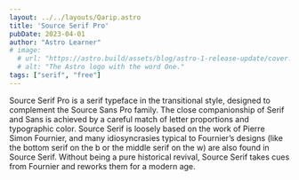 ```yaml
---
layout: ../../layouts/Qarip.astro
title: 'Source Serif Pro'
pubDate: 2023-04-01
author: "Astro Learner"
# image:
  # url: "https://astro.build/assets/blog/astro-1-release-update/cover.jpeg"
  # alt: "The Astro logo with the word One."
tags: ["serif", "free"]
---
```


Source Serif Pro is a serif typeface in the transitional style, designed to complement the Source Sans Pro family. The close companionship of Serif and Sans is achieved by a careful match of letter proportions and typographic color. Source Serif is loosely based on the work of Pierre Simon Fournier, and many idiosyncrasies typical to Fournier’s designs (like the bottom serif on the b or the middle serif on the w) are also found in Source Serif. Without being a pure historical revival, Source Serif takes cues from Fournier and reworks them for a modern age.